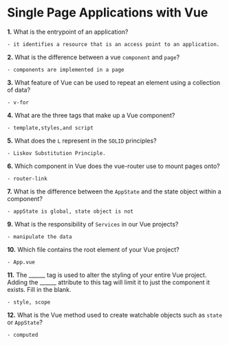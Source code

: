 # Single Page Applications with Vue

**1.** What is the entrypoint of an application?
<!-- enter you answer in the space below -->
```
- it identifies a resource that is an access point to an application.
```
**2.** What is the difference between a vue `component` and `page`?
<!-- enter you answer in the space below -->
```
- components are implemented in a page
```
**3.** What feature of Vue can be used to repeat an element using a collection of data?
<!-- enter you answer in the space below -->
```
- v-for
```
**4.** What are the three tags that make up a Vue component?
<!-- enter you answer in the space below -->
```
- template,styles,and script
```
**5.** What does the `L` represent in the `SOLID` principles?
<!-- enter you answer in the space below -->
```
- Liskov Substitution Principle.
```
**6.** Which component in Vue does the vue-router use to mount pages onto?
<!-- enter you answer in the space below -->
```
- router-link
```
**7.** What is the difference between the `AppState` and the state object within a component?
<!-- enter you answer in the space below -->
```
- appState is global, state object is not
```
**9.** What is the responsibility of `Services` in our Vue projects?
<!-- enter you answer in the space below -->
```
- manipulate the data
```
**10.** Which file contains the root element of your Vue project?
<!-- enter you answer in the space below -->
```
- App.vue
```
**11.** The ______ tag is used to alter the styling of your entire Vue project.  Adding the ______ attribute to this tag will limit it to just the component it exists.  Fill in the blank.
<!-- enter you answer in the space below -->
```
- style, scope
```
**12.** What is the Vue method used to create watchable objects such as `state` or `AppState`?
<!-- enter you answer in the space below -->
```
- computed
```